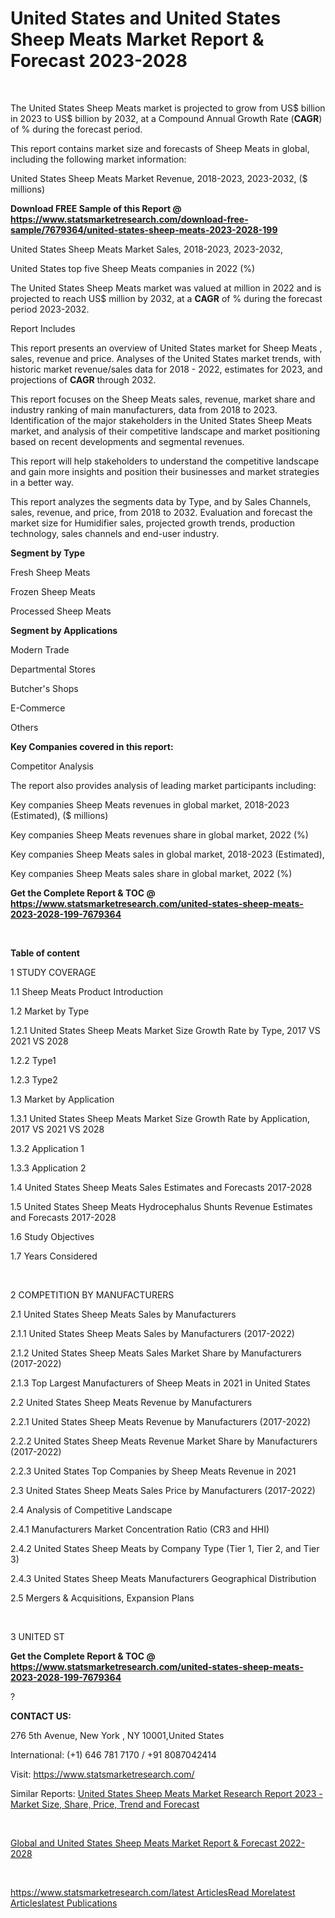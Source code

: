 <h1>United States and United States Sheep Meats Market Report & Forecast 2023-2028</h1><br/><p>The United States Sheep Meats market is projected to grow from US$ billion in 2023 to US$ billion by 2032, at a Compound Annual Growth Rate (<strong>CAGR</strong>) of % during the forecast period.</p>
 
 
 
 <p>This report contains market size and forecasts of Sheep Meats in global, including the following market information:</p>
 
 
 
 <p>United States Sheep Meats Market Revenue, 2018-2023, 2023-2032, ($ millions)</p>
 
 
 
 <p><strong>Download FREE Sample of this Report @ <a href="https://www.statsmarketresearch.com/download-free-sample/7679364/united-states-sheep-meats-2023-2028-199">https://www.statsmarketresearch.com/download-free-sample/7679364/united-states-sheep-meats-2023-2028-199</a></strong></p>
 
 
 
 <p>United States Sheep Meats Market Sales, 2018-2023, 2023-2032,</p>
 
 
 
 <p>United States top five Sheep Meats companies in 2022 (%)</p>
 
 
 
 <p>The United States Sheep Meats market was valued at million in 2022 and is projected to reach US$ million by 2032, at a <strong>CAGR</strong> of % during the forecast period 2023-2032.</p>
 
 
 
 <p>Report Includes</p>
 
 
 
 <p>This report presents an overview of United States market for Sheep Meats , sales, revenue and price. Analyses of the United States market trends, with historic market revenue/sales data for 2018 - 2022, estimates for 2023, and projections of <strong>CAGR</strong> through 2032.</p>
 
 
 
 <p>This report focuses on the Sheep Meats sales, revenue, market share and industry ranking of main manufacturers, data from 2018 to 2023. Identification of the major stakeholders in the United States Sheep Meats market, and analysis of their competitive landscape and market positioning based on recent developments and segmental revenues.</p>
 
 
 
 <p>This report will help stakeholders to understand the competitive landscape and gain more insights and position their businesses and market strategies in a better way.</p>
 
 
 
 <p>This report analyzes the segments data by Type, and by Sales Channels, sales, revenue, and price, from 2018 to 2032. Evaluation and forecast the market size for Humidifier sales, projected growth trends, production technology, sales channels and end-user industry.</p>
 
 
 
 <p><strong>Segment by Type</strong></p>
 
 
 
 <p>Fresh Sheep Meats</p>
 
 
 
 <p>Frozen Sheep Meats</p>
 
 
 
 <p>Processed Sheep Meats</p>
 
 
 
 <p><strong>Segment <strong><strong>by Applications</strong></strong></strong></p>
 
 
 
 <p>Modern Trade</p>
 
 
 
 <p>Departmental Stores</p>
 
 
 
 <p>Butcher&#39;s Shops</p>
 
 
 
 <p>E-Commerce</p>
 
 
 
 <p>Others</p>
 
 
 
 <p><strong>Key Companies covered in this report:</strong></p>
 
 
 
 <p>Competitor Analysis</p>
 
 
 
 <p>The report also provides analysis of leading market participants including:</p>
 
 
 
 <p>Key companies Sheep Meats revenues in global market, 2018-2023 (Estimated), ($ millions)</p>
 
 
 
 <p>Key companies Sheep Meats revenues share in global market, 2022 (%)</p>
 
 
 
 <p>Key companies Sheep Meats sales in global market, 2018-2023 (Estimated),</p>
 
 
 
 <p>Key companies Sheep Meats sales share in global market, 2022 (%)</p>
 
 
 
 <div><b>Get the Complete Report & TOC @ <a href="https://www.statsmarketresearch.com/united-states-sheep-meats-2023-2028-199-7679364">https://www.statsmarketresearch.com/united-states-sheep-meats-2023-2028-199-7679364</a></b></div>
 
 
 
 <p><br />
 
 <b>Table of content</b></p>
 
 
 
 <p>1 STUDY COVERAGE<br />
 
 1.1 Sheep Meats Product Introduction<br />
 
 1.2 Market by Type<br />
 
 1.2.1 United States Sheep Meats Market Size Growth Rate by Type, 2017 VS 2021 VS 2028<br />
 
 1.2.2 Type1<br />
 
 1.2.3 Type2<br />
 
 1.3 Market by Application<br />
 
 1.3.1 United States Sheep Meats Market Size Growth Rate by Application, 2017 VS 2021 VS 2028<br />
 
 1.3.2 Application 1<br />
 
 1.3.3 Application 2<br />
 
 1.4 United States Sheep Meats Sales Estimates and Forecasts 2017-2028<br />
 
 1.5 United States Sheep Meats Hydrocephalus Shunts Revenue Estimates and Forecasts 2017-2028<br />
 
 1.6 Study Objectives<br />
 
 1.7 Years Considered<br />
 
 <br />
 
 2 COMPETITION BY MANUFACTURERS<br />
 
 2.1 United States Sheep Meats Sales by Manufacturers<br />
 
 2.1.1 United States Sheep Meats Sales by Manufacturers (2017-2022)<br />
 
 2.1.2 United States Sheep Meats Sales Market Share by Manufacturers (2017-2022)<br />
 
 2.1.3 Top Largest Manufacturers of Sheep Meats in 2021 in United States<br />
 
 2.2 United States Sheep Meats Revenue by Manufacturers<br />
 
 2.2.1 United States Sheep Meats Revenue by Manufacturers (2017-2022)<br />
 
 2.2.2 United States Sheep Meats Revenue Market Share by Manufacturers (2017-2022)<br />
 
 2.2.3 United States Top Companies by Sheep Meats Revenue in 2021<br />
 
 2.3 United States Sheep Meats Sales Price by Manufacturers (2017-2022)<br />
 
 2.4 Analysis of Competitive Landscape<br />
 
 2.4.1 Manufacturers Market Concentration Ratio (CR3 and HHI)<br />
 
 2.4.2 United States Sheep Meats by Company Type (Tier 1, Tier 2, and Tier 3)<br />
 
 2.4.3 United States Sheep Meats Manufacturers Geographical Distribution<br />
 
 2.5 Mergers & Acquisitions, Expansion Plans<br />
 
 <br />
 
 3 UNITED ST</p>
 
 
 
 <div><b>Get the Complete Report & TOC @ <a href="https://www.statsmarketresearch.com/united-states-sheep-meats-2023-2028-199-7679364">https://www.statsmarketresearch.com/united-states-sheep-meats-2023-2028-199-7679364</a></b></div>
 
 
 
 <p>? </p>
 
 
 
 <p><b>CONTACT US:</b><br />
 
 276 5th Avenue, New York , NY 10001,United States<br />
 
 International: (+1) 646 781 7170 / +91 8087042414<br />
 
 Visit: <a href="https://www.statsmarketresearch.com/">https://www.statsmarketresearch.com/</a><br />
 
 Similar Reports: <a href="https://www.statsmarketresearch.com/united-states-sheep-meats-2023-2028-199-7679364">United States Sheep Meats Market Research Report 2023 - Market Size, Share, Price, Trend and Forecast</a><br />
 
 <br />
 
 <a href="https://www.statsmarketresearch.com/united-states-sheep-meats-2023-2028-199-7679364">Global and United States Sheep Meats Market Report & Forecast 2022-2028</a><br />
 
 <br />
 
 <a href="https://gyeongbokgung.com">https://www.statsmarketresearch.com/</a><a href="https://hallyeomaritime.com">latest Articles</a><a href="https://jingwansa.com">Read More</a><a href="https://nguoiviet.jp/">latest Articles</a><a href="https://www.intelmarketresearch.com/">latest Publications</a></p>
